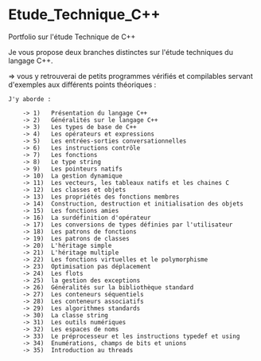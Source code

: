 # Etude_Technique_C++
Portfolio sur l'étude Technique de C++

Je vous propose deux branches distinctes sur l'étude techniques du langage C++.

  => vous y retrouverai de petits programmes vérifiés et compilables servant d'exemples aux différents points théoriques :
  
    J'y aborde : 

        -> 1)   Présentation du langage C++
        -> 2)   Généralités sur le langage C++
        -> 3)   Les types de base de C++
        -> 4)   Les opérateurs et expressions
        -> 5)   Les entrées-sorties conversationnelles
        -> 6)   Les instructions contrôle
        -> 7)   Les fonctions
        -> 8)   Le type string
        -> 9)   Les pointeurs natifs
        -> 10)  La gestion dynamique
        -> 11)  Les vecteurs, les tableaux natifs et les chaines C
        -> 12)  Les classes et objets
        -> 13)  Les propriétés des fonctions membres
        -> 14)  Construction, destruction et initialisation des objets
        -> 15)  Les fonctions amies
        -> 16)  La surdéfinition d'opérateur
        -> 17)  Les conversions de types définies par l'utilisateur
        -> 18)  Les patrons de fonctions
        -> 19)  Les patrons de classes
        -> 20)  L'héritage simple
        -> 21)  L'héritage multiple
        -> 22)  Les fonctions virtuelles et le polymorphisme
        -> 23)  Optimisation pas déplacement
        -> 24)  Les flots
        -> 25)  la gestion des exceptions
        -> 26)  Généralités sur la bibliothèque standard
        -> 27)  Les conteneurs séquentiels
        -> 28)  Les conteneurs associatifs
        -> 29)  Les algorithmes standards
        -> 30)  La classe string
        -> 31)  Les outils numériques
        -> 32)  Les espaces de noms
        -> 33)  Le préprocesseur et les instructions typedef et using
        -> 34)  Enumérations, champs de bits et unions
        -> 35)  Introduction au threads
        
